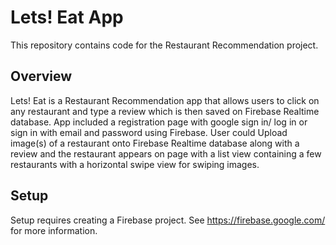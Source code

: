# Lets! Eat App

This repository contains code for the Restaurant Recommendation project.

## Overview

Lets! Eat is a Restaurant Recommendation app that allows users to click on any restaurant and type a review which is then saved on Firebase Realtime database. App included a registration page with google sign in/ log in or sign in with email and password using Firebase. User could Upload image(s) of a restaurant onto Firebase Realtime database along with a review and the restaurant appears on page with a list view containing a few restaurants with a horizontal swipe view for swiping images.

## Setup

Setup requires creating a Firebase project. See https://firebase.google.com/ for more information.


